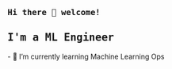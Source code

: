 

<!--
**Nnamaka/Nnamaka** is a ✨ _special_ ✨ repository because its `README.md` (this file) appears on your GitHub profile.

Here are some ideas to get you started:

- 🔭 I’m currently working on ...
- 🌱 I’m currently learning ...
- 👯 I’m looking to collaborate on ...
- 🤔 I’m looking for help with ...
- 💬 Ask me about ...
- 📫 How to reach me: ...
- 😄 Pronouns: ...
- ⚡ Fun fact: ...
#### Design , Build and Maintain ML/DL systems
-->

<!-- ![Design , Build and Maintain ML/DL systems](https://github.com/Nnamaka/Nnamaka/blob/main/pngegg.png) -->
<!--
<p align="center">
  <img width="250" src="https://github.com/Nnamaka/Nnamaka/blob/main/pngegg.png">
</p>
-->

<h3 align="left"><samp> Hi there 👋  welcome! </samp></h3>

<h2 align="left"><samp>I'm a ML Engineer </samp></h2>
- 🌱 I’m currently learning Machine Learning Ops
<!-- ## Core Tools
*  PYTOCH

*  TENSORFLOW
 -->
